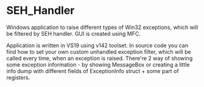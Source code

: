 # SEH_Handler
Windows application to raise different types of Win32 exceptions, which will be filtered by SEH handler. GUI is created using MFC.

Application is written in VS19 using v142 toolset. In source code you can find how to set your own custom unhandled exception filter,
which will be called every time, when an exception is raised.
There're 2 way of showing some exception information - by showing MessageBox or creating a little info dump with different fields of
ExceptionInfo struct + some part of registers.
